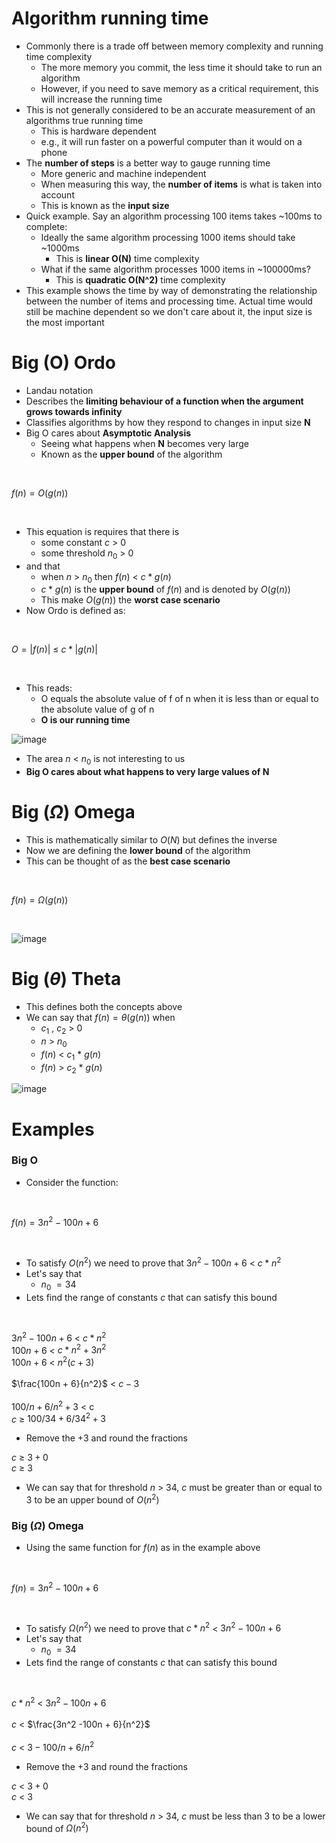 # Algorithm running time

- Commonly there is a trade off between memory complexity and running time complexity
  - The more memory you commit, the less time it should take to run an algorithm
  - However, if you need to save memory as a critical requirement, this will increase the running time
- This is not generally considered to be an accurate measurement of an algorithms true running time
  - This is hardware dependent
  - e.g., it will run faster on a powerful computer than it would on a phone
- The **number of steps** is a better way to gauge running time
  - More generic and machine independent
  - When measuring this way, the **number of items** is what is taken into account
  - This is known as the **input size**
- Quick example. Say an algorithm processing 100 items takes ~100ms to complete:
  - Ideally the same algorithm processing 1000 items should take ~1000ms
    - This is **linear O(N)** time complexity
  - What if the same algorithm processes 1000 items in ~100000ms?
    - This is **quadratic O(N^2)** time complexity
- This example shows the time by way of demonstrating the relationship between the number of items and processing time. Actual time would still be machine dependent so we don't care about it, the input size is the most important

# Big (O) Ordo

- Landau notation
- Describes the **limiting behaviour of a function when the argument grows towards infinity**
- Classifies algorithms by how they respond to changes in input size **N**
- Big O cares about **Asymptotic Analysis**
  - Seeing what happens when **N** becomes very large
  - Known as the **upper bound** of the algorithm

</br>

$f(n) = O(g(n))$

</br>

- This equation is requires that there is
  - some constant $c$ &gt; $0$
  - some threshold $n_0$ &gt; $0$
- and that
  - when $n$ &gt; $n_0$ then $f(n)$ &lt; $c * g(n)$
  - $c * g(n)$ is the **upper bound** of $f(n)$ and is denoted by $O(g(n))$
  - This make $O(g(n))$ the **worst case scenario**
- Now Ordo is defined as:

</br>

$O = | f(n) |$ &leq; $c * |g(n)|$

</br>

- This reads:
  - O equals the absolute value of f of n when it is less than or equal to the absolute value of g of n
  - **O is our running time**

![image](./images/big_o_graph.png)

- The area $n$ &lt; $n_0$ is not interesting to us
- **Big O cares about what happens to very large values of N**

# Big ($\Omega$) Omega

- This is mathematically similar to $O(N)$ but defines the inverse
- Now we are defining the **lower bound** of the algorithm
- This can be thought of as the **best case scenario**

</br>

$f(n) = \Omega(g(n))$

</br>

![image](./images/big_omega_graph.png)

# Big ($\theta$) Theta

- This defines both the concepts above
- We can say that $f(n) = \theta(g(n))$ when
  - $c_1$ $,$ $c_2$ &gt; $0$
  - $n$ &gt; $n$<sub>0</sub>
  - $f(n)$ &lt; $c_1$ $*$ $g(n)$
  - $f(n)$ &gt; $c_2$ $*$ $g(n)$

![image](./images/big_theta_graph.png)

# Examples

### Big O

- Consider the function:

</br>

$f(n) = 3n^2-100n+6$

</br>

- To satisfy $O(n^2)$ we need to prove that $3n^2-100n + 6$ &lt; $c * n^2$
- Let's say that
  - $n_0$ $= 34$
- Lets find the range of constants $c$ that can satisfy this bound

</br>

$3n^2 -100n + 6$ &lt; $c * n^2$
</br>
$100n + 6$ &lt; $c * n^2 + 3n^2$
</br>
$100n + 6$ &lt; $n^2(c + 3)$
</br></br>
$\frac{100n + 6}{n^2}$ &lt; $c - 3$
</br></br>
$100/n + 6/n^2 + 3$ &lt; c
</br>
$c$ &geq; $100/34 + 6/34^2 + 3$

- Remove the $+ 3$ and round the fractions

$c$ &geq; $3 + 0$
</br>
$c$ &geq; $3$

- We can say that for threshold $n$ &gt; $34$, $c$ must be greater than or equal to 3 to be an upper bound of $O(n^2)$

### Big ($\Omega$) Omega

- Using the same function for $f(n)$ as in the example above

</br>

$f(n) = 3n^2 - 100n +6$

</br>

- To satisfy $\Omega(n^2)$ we need to prove that $c * n^2$ &lt; $3n^2 - 100n + 6$
- Let's say that
  - $n_0$ $= 34$
- Lets find the range of constants $c$ that can satisfy this bound

</br>

$c * n^2$ &lt; $3n^2 -100n + 6$
</br></br>
$c$ &lt; $\frac{3n^2 -100n + 6}{n^2}$
</br></br>
$c$ &lt; $3 - 100/n + 6/n^2$

- Remove the $+ 3$ and round the fractions

$c$ &lt; $3 + 0$
</br>
$c$ &lt; $3$

- We can say that for threshold $n$ &gt; $34$, $c$ must be less than 3 to be a lower bound of $\Omega(n^2)$
